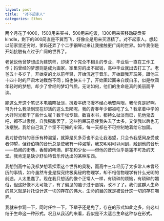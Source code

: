 ```yaml
---
layout: post
title:  "对不起家人"
categories: Ethos
---
```


两个月花了4000，1500用来买书，500用来吃饭，1300用来买移动硬盘买kindle，剩下的800简直是不翼而飞，好像全是用来买酒精了。对不起家人。想起以前家里还穷时，爹妈还弄了个二手钢琴过来让我接触更广阔的世界。如今我倒是开始接触有点过于广阔的世界了。

老爸说他曾梦想成为建筑师，却读了个完全不相关的专业，毕业后一直在工作工作；妈曾经的梦想则是成为画家，家里穷的出不起钱，高中毕业就出去打工了。老爸五十多岁了，开始变的比以前年轻，开始沉迷于音乐，开始跟我开玩笑，跟他三十四十时的严肃木讷截然不同；妈也快五十了，开始画起画来自娱自乐，似是欲圆年轻时的梦想，却少了曾经的梦幻气质。无论如何，他们的生命是真的美丽而平淡。

能这么开这个笔记本电脑瞎扯淡，摊着平统书漫不经心地瞥两眼，我命真是好啊。可为什么我活到现在却活的这么丑陋呢，我的青春年少都被吃了么？我拿着中学的大好时光都干了些什么呢？数千张专辑，数百本书，都特么扯淡而已，见他鬼去吧，都不过傲慢，自我膨胀罢了。这些狗屎玩意使我失去了太多，又使我以后也无法摆脱。我给自己筑了个坚不可摧的牢笼，每一天都在不可控制地着给它加固。

我对舒伯特的音乐有种渴望，就算是贝多芬也不会让我渴望，只会令我感同身受或者仰望，但舒伯特的音乐总是使我有一种渴望，我又明明可以闻到，触到他的音乐——热闹的街巷，香醇的啤酒，鲜花和少女——但他的音乐似乎是遥不可及的天堂。我肯定是缺少舒伯特音乐传达出的某种东西。

我想到高中前我都梦想着探索这个世界的奥秘，而高中三年经历了太多常人未曾经历的事情，如今虽然专业是探究终极奥秘的物理学，却不相信物理学有什么光明的前途。人太愚蠢了。现在我只想活的像个正常人一样，有琐碎的烦恼，有琐碎的媚俗，但这好像不太可能了，有了偏见的脑子过于愚钝，改不了了。我们这群人生命的意义就是衬托设计这一切的存在的伟大，生命的目的就是被设计这一切的存在嘲弄。

我就来参观一下，同时任性一下。下辈子还是免了，存在的形式如此之多，何必纠结于生命这一种形式。况且从我活的来看，我似是不太适合生命这种存在形式。